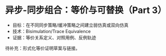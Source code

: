 # 异步-同步组合：等价与可替换（Part 3）

- 目标：在不同同步策略/缓冲策略之间建立弱仿真或双向仿真
- 技术：Bisimulation/Trace Equivalence
- 证据：等价关系定义、对照用例、反例轨迹

待补充：形式化等价证明草案与链接。

